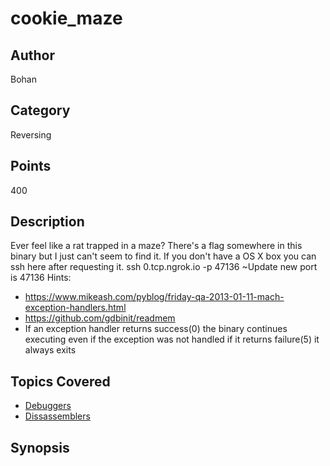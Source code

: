 # cookie_maze

## Author
Bohan
## Category
Reversing
## Points
400
## Description
Ever feel like a rat trapped in a maze? There's a flag somewhere in this binary but I just can't seem to find it.
If you don't have a OS X box you can ssh here after requesting it.
ssh 0.tcp.ngrok.io -p 47136
~Update new port is 47136
Hints:
- <https://www.mikeash.com/pyblog/friday-qa-2013-01-11-mach-exception-handlers.html>
- <https://github.com/gdbinit/readmem>
- If an exception handler returns success(0) the binary continues executing even if the exception was not handled if it returns failure(5) it always exits

## Topics Covered

- [Debuggers](/reverse-engineering/what-is-gdb/)
- [Dissassemblers](/reverse-engineering/what-are-disassemblers/)
## Synopsis

